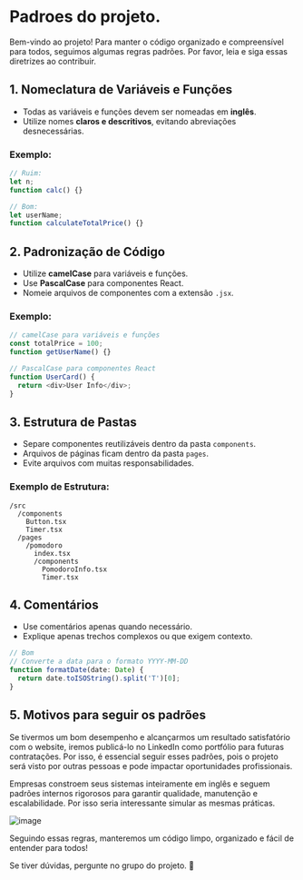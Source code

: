 # Padroes do projeto.

Bem-vindo ao projeto! Para manter o código organizado e compreensível para todos, seguimos algumas regras padrões. Por favor, leia e siga essas diretrizes ao contribuir.

## 1. Nomeclatura de Variáveis e Funções
- Todas as variáveis e funções devem ser nomeadas em **inglês**.
- Utilize nomes **claros e descritivos**, evitando abreviações desnecessárias.

### Exemplo:
```javascript
// Ruim:
let n;  
function calc() {}

// Bom:
let userName;
function calculateTotalPrice() {}
```

## 2. Padronização de Código
- Utilize **camelCase** para variáveis e funções.
- Use **PascalCase** para componentes React.
- Nomeie arquivos de componentes com a extensão `.jsx`.

### Exemplo:
```javascript
// camelCase para variáveis e funções
const totalPrice = 100;
function getUserName() {}

// PascalCase para componentes React
function UserCard() {
  return <div>User Info</div>;
}
```

## 3. Estrutura de Pastas
- Separe componentes reutilizáveis dentro da pasta `components`.
- Arquivos de páginas ficam dentro da pasta `pages`.
- Evite arquivos com muitas responsabilidades.

### Exemplo de Estrutura:
```
/src
  /components
    Button.tsx
    Timer.tsx
  /pages
    /pomodoro
      index.tsx
      /components
        PomodoroInfo.tsx
        Timer.tsx
```

## 4. Comentários
- Use comentários apenas quando necessário.
- Explique apenas trechos complexos ou que exigem contexto.

```javascript
// Bom
// Converte a data para o formato YYYY-MM-DD
function formatDate(date: Date) {
  return date.toISOString().split('T')[0];
}
```

## 5. Motivos para seguir os padrões

Se tivermos um bom desempenho e alcançarmos um resultado satisfatório com o website, iremos publicá-lo no LinkedIn como portfólio para futuras contratações. Por isso, é essencial seguir esses padrões, pois o projeto será visto por outras pessoas e pode impactar oportunidades profissionais.

Empresas constroem seus sistemas inteiramente em inglês e seguem padrões internos rigorosos para garantir qualidade, manutenção e escalabilidade. Por isso seria interessante simular as mesmas práticas.

![image](https://github.com/user-attachments/assets/8f671f95-3c6e-421e-a89a-60b445b2cd9f)

Seguindo essas regras, manteremos um código limpo, organizado e fácil de entender para todos!

Se tiver dúvidas, pergunte no grupo do projeto. 🚀

